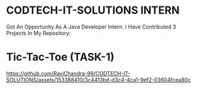 # CODTECH-IT-SOLUTIONS INTERN

Got An Opportunity As A Java Developer Intern. I Have Contributed 3 Projects In My Repository:

# Tic-Tac-Toe (TASK-1)



https://github.com/RaviChandra-99/CODTECH-IT-SOLUTIONS/assets/153388410/3c4413bd-d3c4-4ca1-9ef2-03604fcea80c

